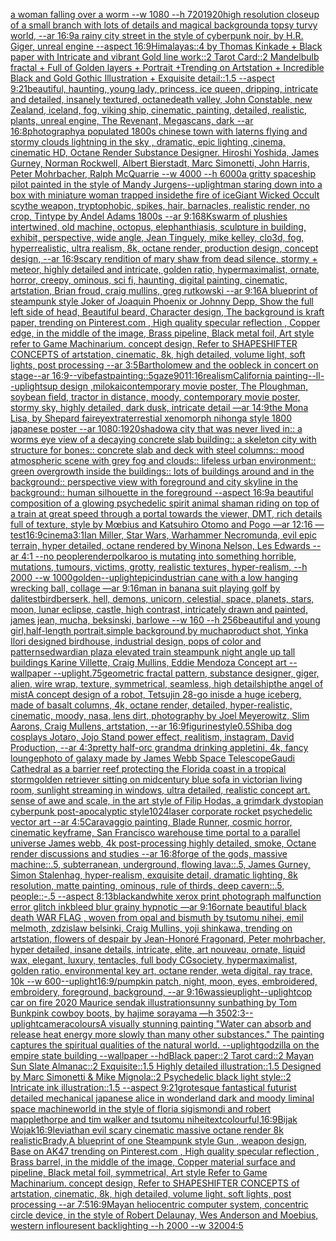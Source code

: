 [a woman falling over a worm --w 1080 --h 720](https://www.ebank.nz/aiartgenerator?category=a%2520woman%2520falling%2520over%2520a%2520worm%2520--w%25201080%2520--h%2520720)[1920](https://www.ebank.nz/aiartgenerator?category=1920)[high resolution closeup of a small branch with lots of details and magical background](https://www.ebank.nz/aiartgenerator?category=high%2520resolution%2520closeup%2520of%2520a%2520small%2520branch%2520with%2520lots%2520of%2520details%2520and%2520magical%2520background)[a topsy turvy world, --ar 16:9](https://www.ebank.nz/aiartgenerator?category=a%2520topsy%2520turvy%2520world%2C%2520--ar%252016%3A9)[a rainy city street in the style of cyberpunk noir, by H.R. Giger, unreal engine --aspect 16:9](https://www.ebank.nz/aiartgenerator?category=a%2520rainy%2520city%2520street%2520in%2520the%2520style%2520of%2520cyberpunk%2520noir%2C%2520by%2520H.R.%2520Giger%2C%2520unreal%2520engine%2520--aspect%252016%3A9)[Himalayas::4 by Thomas Kinkade + Black paper with Intricate and vibrant Gold line work::2 Tarot Card::2 Mandelbulb fractal + Full of Golden layers + Portrait +Trending on Artstation + Incredible Black and Gold Gothic Illustration + Exquisite detail::1.5  --aspect 9:21](https://www.ebank.nz/aiartgenerator?category=Himalayas%3A%3A4%2520by%2520Thomas%2520Kinkade%2520%2B%2520Black%2520paper%2520with%2520Intricate%2520and%2520vibrant%2520Gold%2520line%2520work%3A%3A2%2520Tarot%2520Card%3A%3A2%2520Mandelbulb%2520fractal%2520%2B%2520Full%2520of%2520Golden%2520layers%2520%2B%2520Portrait%2520%2BTrending%2520on%2520Artstation%2520%2B%2520Incredible%2520Black%2520and%2520Gold%2520Gothic%2520Illustration%2520%2B%2520Exquisite%2520detail%3A%3A1.5%2520%2520--aspect%25209%3A21)[beautiful, haunting, young lady, princess, ice queen, dripping, intricate and detailed, insanely textured, octane](https://www.ebank.nz/aiartgenerator?category=beautiful%2C%2520haunting%2C%2520young%2520lady%2C%2520princess%2C%2520ice%2520queen%2C%2520dripping%2C%2520intricate%2520and%2520detailed%2C%2520insanely%2520textured%2C%2520octane)[death valley, John Constable, new Zealand, iceland, fog, viking ship, cinematic, painting, detailed, realistic, plants, unreal engine, The Revenant, Megascans, dark --ar 16:8](https://www.ebank.nz/aiartgenerator?category=death%2520valley%2C%2520John%2520Constable%2C%2520new%2520Zealand%2C%2520iceland%2C%2520fog%2C%2520viking%2520ship%2C%2520cinematic%2C%2520painting%2C%2520detailed%2C%2520realistic%2C%2520plants%2C%2520unreal%2520engine%2C%2520The%2520Revenant%2C%2520Megascans%2C%2520dark%2520--ar%252016%3A8)[photography](https://www.ebank.nz/aiartgenerator?category=photography)[a populated 1800s chinese town with laterns flying and stormy clouds lightning in the sky , dramatic, epic lighting ,cinema, cinematic HD, Octane Render Substance Designer. Hiroshi Yoshida, James Gurney, Norman Rockwell, Albert Bierstadt, Marc Simonetti, John Harris, Peter Mohrbacher, Ralph McQuarrie --w 4000 --h 6000](https://www.ebank.nz/aiartgenerator?category=a%2520populated%25201800s%2520chinese%2520town%2520with%2520laterns%2520flying%2520and%2520stormy%2520clouds%2520lightning%2520in%2520the%2520sky%2520%2C%2520dramatic%2C%2520epic%2520lighting%2520%2Ccinema%2C%2520cinematic%2520HD%2C%2520Octane%2520Render%2520Substance%2520Designer.%2520Hiroshi%2520Yoshida%2C%2520James%2520Gurney%2C%2520Norman%2520Rockwell%2C%2520Albert%2520Bierstadt%2C%2520Marc%2520Simonetti%2C%2520John%2520Harris%2C%2520Peter%2520Mohrbacher%2C%2520Ralph%2520McQuarrie%2520--w%25204000%2520--h%25206000)[a gritty spaceship pilot painted in the style of Mandy Jurgens](https://www.ebank.nz/aiartgenerator?category=a%2520gritty%2520spaceship%2520pilot%2520painted%2520in%2520the%2520style%2520of%2520Mandy%2520Jurgens)[--uplight](https://www.ebank.nz/aiartgenerator?category=--uplight)[man staring down into a box with miniature woman trapped inside](https://www.ebank.nz/aiartgenerator?category=man%2520staring%2520down%2520into%2520a%2520box%2520with%2520miniature%2520woman%2520trapped%2520inside)[the fire of ice](https://www.ebank.nz/aiartgenerator?category=the%2520fire%2520of%2520ice)[Giant Wicked Occult scythe weapon, tryptophobic, spikes, hair, barnacles, realistic render, no crop, Tintype by Andel Adams 1800s --ar 9:16](https://www.ebank.nz/aiartgenerator?category=Giant%2520Wicked%2520Occult%2520scythe%2520weapon%2C%2520tryptophobic%2C%2520spikes%2C%2520hair%2C%2520barnacles%2C%2520realistic%2520render%2C%2520no%2520crop%2C%2520Tintype%2520by%2520Andel%2520Adams%25201800s%2520--ar%25209%3A16)[8K](https://www.ebank.nz/aiartgenerator?category=8K)[swarm of plushies intertwined, old machine, octopus, elephanthiasis, sculpture in building, exhibit, perspective, wide angle, Jean Tinguely, mike kelley, clo3d, fog, hyperrealistic, ultra realism, 8k, octane render, production design, concept design, --ar 16:9](https://www.ebank.nz/aiartgenerator?category=swarm%2520of%2520plushies%2520intertwined%2C%2520old%2520machine%2C%2520octopus%2C%2520elephanthiasis%2C%2520sculpture%2520in%2520building%2C%2520exhibit%2C%2520perspective%2C%2520wide%2520angle%2C%2520Jean%2520Tinguely%2C%2520mike%2520kelley%2C%2520clo3d%2C%2520fog%2C%2520hyperrealistic%2C%2520ultra%2520realism%2C%25208k%2C%2520octane%2520render%2C%2520production%2520design%2C%2520concept%2520design%2C%2520--ar%252016%3A9)[scary rendition of mary shaw from dead silence, stormy + meteor, highly detailed and intricate, golden ratio, hypermaximalist, ornate, horror, creepy, ominous, sci fi, haunting, digital painting, cinematic, artstation, Brian froud, craig mullins, greg rutkowski --ar 9:16](https://www.ebank.nz/aiartgenerator?category=scary%2520rendition%2520of%2520mary%2520shaw%2520from%2520dead%2520silence%2C%2520stormy%2520%2B%2520meteor%2C%2520highly%2520detailed%2520and%2520intricate%2C%2520golden%2520ratio%2C%2520hypermaximalist%2C%2520ornate%2C%2520horror%2C%2520creepy%2C%2520ominous%2C%2520sci%2520fi%2C%2520haunting%2C%2520digital%2520painting%2C%2520cinematic%2C%2520artstation%2C%2520Brian%2520froud%2C%2520craig%2520mullins%2C%2520greg%2520rutkowski%2520--ar%25209%3A16)[A blueprint of steampunk style Joker of Joaquin Phoenix or Johnny Depp,  Show the full left side of head,  Beautiful beard, Character design, The background is kraft paper,  trending on Pinterest.com  , High quality specular reflection ,  Copper  edge, in the middle of the image, Brass pipeline,  Black metal foil,  Art style refer to Game Machinarium.  concept design, Refer to SHAPESHIFTER CONCEPTS  of artstation, cinematic,  8k, high detailed,  volume light,  soft lights,  post processing    --ar 3:5](https://www.ebank.nz/aiartgenerator?category=A%2520blueprint%2520of%2520steampunk%2520style%2520Joker%2520of%2520Joaquin%2520Phoenix%2520or%2520Johnny%2520Depp%2C%2520%2520Show%2520the%2520full%2520left%2520side%2520of%2520head%2C%2520%2520Beautiful%2520beard%2C%2520Character%2520design%2C%2520The%2520background%2520is%2520kraft%2520paper%2C%2520%2520trending%2520on%2520Pinterest.com%2520%2520%2C%2520High%2520quality%2520specular%2520reflection%2520%2C%2520%2520Copper%2520%2520edge%2C%2520in%2520the%2520middle%2520of%2520the%2520image%2C%2520Brass%2520pipeline%2C%2520%2520Black%2520metal%2520foil%2C%2520%2520Art%2520style%2520refer%2520to%2520Game%2520Machinarium.%2520%2520concept%2520design%2C%2520Refer%2520to%2520SHAPESHIFTER%2520CONCEPTS%2520%2520of%2520artstation%2C%2520cinematic%2C%2520%25208k%2C%2520high%2520detailed%2C%2520%2520volume%2520light%2C%2520%2520soft%2520lights%2C%2520%2520post%2520processing%2520%2520%2520%2520--ar%25203%3A5)[Bartholomew and the oobleck in concert on stage--ar 16:9](https://www.ebank.nz/aiartgenerator?category=Bartholomew%2520and%2520the%2520oobleck%2520in%2520concert%2520on%2520stage--ar%252016%3A9)[--vibefast](https://www.ebank.nz/aiartgenerator?category=--vibefast)[painting::5](https://www.ebank.nz/aiartgenerator?category=painting%3A%3A5)[gaze](https://www.ebank.nz/aiartgenerator?category=gaze)[90](https://www.ebank.nz/aiartgenerator?category=90)[11:16](https://www.ebank.nz/aiartgenerator?category=11%3A16)[realism](https://www.ebank.nz/aiartgenerator?category=realism)[California painting](https://www.ebank.nz/aiartgenerator?category=California%2520painting)[--ll](https://www.ebank.nz/aiartgenerator?category=--ll)[--uplight](https://www.ebank.nz/aiartgenerator?category=--uplight)[sup design ,milokai](https://www.ebank.nz/aiartgenerator?category=sup%2520design%2520%2Cmilokai)[contemporary movie poster, The Ploughman, soybean field, tractor in distance, moody, contemporary movie poster, stormy sky, highly detailed, dark dusk, intricate detail —ar 14:9](https://www.ebank.nz/aiartgenerator?category=contemporary%2520movie%2520poster%2C%2520The%2520Ploughman%2C%2520soybean%2520field%2C%2520tractor%2520in%2520distance%2C%2520moody%2C%2520contemporary%2520movie%2520poster%2C%2520stormy%2520sky%2C%2520highly%2520detailed%2C%2520dark%2520dusk%2C%2520intricate%2520detail%2520%E2%80%94ar%252014%3A9)[the Mona Lisa, by Shepard fairey](https://www.ebank.nz/aiartgenerator?category=the%2520Mona%2520Lisa%2C%2520by%2520Shepard%2520fairey)[extraterrestial xenomorph nihonga style 1800 japanese poster --ar 1080:1920](https://www.ebank.nz/aiartgenerator?category=extraterrestial%2520xenomorph%2520nihonga%2520style%25201800%2520japanese%2520poster%2520--ar%25201080%3A1920)[shadow](https://www.ebank.nz/aiartgenerator?category=shadow)[a city that was never lived in:: a worms eye view of a decaying concrete slab building:: a skeleton city with structure for bones:: concrete slab and deck with steel columns:: mood atmospheric scene with grey fog and clouds:: lifeless urban environment:: green overgrowth inside the buildings:: lots of buildings around and in the background:: perspective view with foreground and city skyline in the background:: human silhouette in the foreground --aspect 16:9](https://www.ebank.nz/aiartgenerator?category=a%2520city%2520that%2520was%2520never%2520lived%2520in%3A%3A%2520a%2520worms%2520eye%2520view%2520of%2520a%2520decaying%2520concrete%2520slab%2520building%3A%3A%2520a%2520skeleton%2520city%2520with%2520structure%2520for%2520bones%3A%3A%2520concrete%2520slab%2520and%2520deck%2520with%2520steel%2520columns%3A%3A%2520mood%2520atmospheric%2520scene%2520with%2520grey%2520fog%2520and%2520clouds%3A%3A%2520lifeless%2520urban%2520environment%3A%3A%2520green%2520overgrowth%2520inside%2520the%2520buildings%3A%3A%2520lots%2520of%2520buildings%2520around%2520and%2520in%2520the%2520background%3A%3A%2520perspective%2520view%2520with%2520foreground%2520and%2520city%2520skyline%2520in%2520the%2520background%3A%3A%2520human%2520silhouette%2520in%2520the%2520foreground%2520--aspect%252016%3A9)[a beautiful composition of a glowing psychedelic spirit animal shaman riding on top of a train at great speed through a portal towards the viewer, DMT,  rich details full of texture, style by Mœbius and Katsuhiro Otomo and Pogo —ar 12:16 —test](https://www.ebank.nz/aiartgenerator?category=a%2520beautiful%2520composition%2520of%2520a%2520glowing%2520psychedelic%2520spirit%2520animal%2520shaman%2520riding%2520on%2520top%2520of%2520a%2520train%2520at%2520great%2520speed%2520through%2520a%2520portal%2520towards%2520the%2520viewer%2C%2520DMT%2C%2520%2520rich%2520details%2520full%2520of%2520texture%2C%2520style%2520by%2520M%C5%93bius%2520and%2520Katsuhiro%2520Otomo%2520and%2520Pogo%2520%E2%80%94ar%252012%3A16%2520%E2%80%94test)[16:9](https://www.ebank.nz/aiartgenerator?category=16%3A9)[cinema](https://www.ebank.nz/aiartgenerator?category=cinema)[3:1](https://www.ebank.nz/aiartgenerator?category=3%3A1)[Ian Miller, Star Wars, Warhammer Necromunda, evil epic terrain, hyper detailed, octane rendered by Winona Nelson, Les Edwards --ar 4:1 --no people](https://www.ebank.nz/aiartgenerator?category=Ian%2520Miller%2C%2520Star%2520Wars%2C%2520Warhammer%2520Necromunda%2C%2520evil%2520epic%2520terrain%2C%2520hyper%2520detailed%2C%2520octane%2520rendered%2520by%2520Winona%2520Nelson%2C%2520Les%2520Edwards%2520--ar%25204%3A1%2520--no%2520people)[render](https://www.ebank.nz/aiartgenerator?category=render)[polkaroo is mutating into something horrible, mutations, tumours, victims, grotty, realistic textures, hyper-realism, --h 2000 --w 1000](https://www.ebank.nz/aiartgenerator?category=polkaroo%2520is%2520mutating%2520into%2520something%2520horrible%2C%2520mutations%2C%2520tumours%2C%2520victims%2C%2520grotty%2C%2520realistic%2520textures%2C%2520hyper-realism%2C%2520--h%25202000%2520--w%25201000)[golden](https://www.ebank.nz/aiartgenerator?category=golden)[--uplight](https://www.ebank.nz/aiartgenerator?category=--uplight)[epic](https://www.ebank.nz/aiartgenerator?category=epic)[industrian cane with a low hanging wrecking ball, collage —ar 9:16](https://www.ebank.nz/aiartgenerator?category=industrian%2520cane%2520with%2520a%2520low%2520hanging%2520wrecking%2520ball%2C%2520collage%2520%E2%80%94ar%25209%3A16)[man in banana suit playing golf by dali](https://www.ebank.nz/aiartgenerator?category=man%2520in%2520banana%2520suit%2520playing%2520golf%2520by%2520dali)[test](https://www.ebank.nz/aiartgenerator?category=test)[bird](https://www.ebank.nz/aiartgenerator?category=bird)[berserk, hell, demons, unicorn, celestial, space, planets, stars, moon, lunar eclipse, castle, high contrast, intricately drawn and painted, james jean, mucha, beksinski, barlowe --w 160 --h 256](https://www.ebank.nz/aiartgenerator?category=berserk%2C%2520hell%2C%2520demons%2C%2520unicorn%2C%2520celestial%2C%2520space%2C%2520planets%2C%2520stars%2C%2520moon%2C%2520lunar%2520eclipse%2C%2520castle%2C%2520high%2520contrast%2C%2520intricately%2520drawn%2520and%2520painted%2C%2520james%2520jean%2C%2520mucha%2C%2520beksinski%2C%2520barlowe%2520--w%2520160%2520--h%2520256)[beautiful and young girl,half-length portrait,simple background,by mucha](https://www.ebank.nz/aiartgenerator?category=beautiful%2520and%2520young%2520girl%2Chalf-length%2520portrait%2Csimple%2520background%2Cby%2520mucha)[product shot, Yinka Ilori designed birdhouse, industrial design, pops of color and patterns](https://www.ebank.nz/aiartgenerator?category=product%2520shot%2C%2520Yinka%2520Ilori%2520designed%2520birdhouse%2C%2520industrial%2520design%2C%2520pops%2520of%2520color%2520and%2520patterns)[edwardian plaza elevated train steampunk night angle up tall buildings Karine Villette, Craig Mullins, Eddie Mendoza Concept art --wallpaper --uplight](https://www.ebank.nz/aiartgenerator?category=edwardian%2520plaza%2520elevated%2520train%2520steampunk%2520night%2520angle%2520up%2520tall%2520buildings%2520Karine%2520Villette%2C%2520Craig%2520Mullins%2C%2520Eddie%2520Mendoza%2520Concept%2520art%2520--wallpaper%2520--uplight)[.75](https://www.ebank.nz/aiartgenerator?category=.75)[geometric fractal pattern, substance designer, giger, alien, wire wrap, texture, symmetrical, seamless, high detail](https://www.ebank.nz/aiartgenerator?category=geometric%2520fractal%2520pattern%2C%2520substance%2520designer%2C%2520giger%2C%2520alien%2C%2520wire%2520wrap%2C%2520texture%2C%2520symmetrical%2C%2520seamless%2C%2520high%2520detail)[ship](https://www.ebank.nz/aiartgenerator?category=ship)[the angel of mist](https://www.ebank.nz/aiartgenerator?category=the%2520angel%2520of%2520mist)[A concept design of a robot, Tetsujin 28-go inisde a huge iceberg, made of basalt columns, 4k, octane render, detailed, hyper-realistic, cinematic, moody, nasa, lens dirt, photography by Joel Meyerowitz, Slim Aarons, Craig Mullens, artstation, --ar 16:9](https://www.ebank.nz/aiartgenerator?category=A%2520concept%2520design%2520of%2520a%2520robot%2C%2520Tetsujin%252028-go%2520inisde%2520a%2520huge%2520iceberg%2C%2520made%2520of%2520basalt%2520columns%2C%25204k%2C%2520octane%2520render%2C%2520detailed%2C%2520hyper-realistic%2C%2520cinematic%2C%2520moody%2C%2520nasa%2C%2520lens%2520dirt%2C%2520photography%2520by%2520Joel%2520Meyerowitz%2C%2520Slim%2520Aarons%2C%2520Craig%2520Mullens%2C%2520artstation%2C%2520--ar%252016%3A9)[figurine](https://www.ebank.nz/aiartgenerator?category=figurine)[style](https://www.ebank.nz/aiartgenerator?category=style)[0.5](https://www.ebank.nz/aiartgenerator?category=0.5)[Shiba dog cosplays Jotaro, Jojo Stand power effect, realitism, instagram, David Production, --ar 4:3](https://www.ebank.nz/aiartgenerator?category=Shiba%2520dog%2520cosplays%2520Jotaro%2C%2520Jojo%2520Stand%2520power%2520effect%2C%2520realitism%2C%2520instagram%2C%2520David%2520Production%2C%2520--ar%25204%3A3)[pretty half-orc grandma drinking appletini, 4k, fancy lounge](https://www.ebank.nz/aiartgenerator?category=pretty%2520half-orc%2520grandma%2520drinking%2520appletini%2C%25204k%2C%2520fancy%2520lounge)[photo of galaxy made by James Webb Space Telescope](https://www.ebank.nz/aiartgenerator?category=photo%2520of%2520galaxy%2520made%2520by%2520James%2520Webb%2520Space%2520Telescope)[Gaudi Cathedral as a barrier reef protecting the Florida coast in a tropical storm](https://www.ebank.nz/aiartgenerator?category=Gaudi%2520Cathedral%2520as%2520a%2520barrier%2520reef%2520protecting%2520the%2520Florida%2520coast%2520in%2520a%2520tropical%2520storm)[golden retriever sitting on midcentury blue sofa in victorian living room, sunlight streaming in windows, ultra detailed, realistic concept art.  sense of awe and scale, in the art style of Filip Hodas, a grimdark dystopian cyberpunk post-apocalyptic style](https://www.ebank.nz/aiartgenerator?category=golden%2520retriever%2520sitting%2520on%2520midcentury%2520blue%2520sofa%2520in%2520victorian%2520living%2520room%2C%2520sunlight%2520streaming%2520in%2520windows%2C%2520ultra%2520detailed%2C%2520realistic%2520concept%2520art.%2520%2520sense%2520of%2520awe%2520and%2520scale%2C%2520in%2520the%2520art%2520style%2520of%2520Filip%2520Hodas%2C%2520a%2520grimdark%2520dystopian%2520cyberpunk%2520post-apocalyptic%2520style)[1024](https://www.ebank.nz/aiartgenerator?category=1024)[laser corporate rocket psychedelic vector art --ar 4:5](https://www.ebank.nz/aiartgenerator?category=laser%2520corporate%2520rocket%2520psychedelic%2520vector%2520art%2520--ar%25204%3A5)[Caravaggio painting, Blade Runner, cosmic horror, cinematic keyframe, San Francisco warehouse time portal to a parallel universe James webb, 4k post-processing highly detailed, smoke, Octane render discussions and studies --ar 16:8](https://www.ebank.nz/aiartgenerator?category=Caravaggio%2520painting%2C%2520Blade%2520Runner%2C%2520cosmic%2520horror%2C%2520cinematic%2520keyframe%2C%2520San%2520Francisco%2520warehouse%2520time%2520portal%2520to%2520a%2520parallel%2520universe%2520James%2520webb%2C%25204k%2520post-processing%2520highly%2520detailed%2C%2520smoke%2C%2520Octane%2520render%2520discussions%2520and%2520studies%2520--ar%252016%3A8)[forge of the gods, massive machine::.5, subterranean, underground, flowing lava::.5, James Gurney, Simon Stalenhag, hyper-realism, exquisite detail, dramatic lighting, 8k resolution, matte painting, ominous, rule of thirds, deep cavern::.5, people::-.5 --aspect 8:13](https://www.ebank.nz/aiartgenerator?category=forge%2520of%2520the%2520gods%2C%2520massive%2520machine%3A%3A.5%2C%2520subterranean%2C%2520underground%2C%2520flowing%2520lava%3A%3A.5%2C%2520James%2520Gurney%2C%2520Simon%2520Stalenhag%2C%2520hyper-realism%2C%2520exquisite%2520detail%2C%2520dramatic%2520lighting%2C%25208k%2520resolution%2C%2520matte%2520painting%2C%2520ominous%2C%2520rule%2520of%2520thirds%2C%2520deep%2520cavern%3A%3A.5%2C%2520people%3A%3A-.5%2520--aspect%25208%3A13)[blackandwhite xerox print photograph malfunction error glitch inkbleed blur grainy hypnotic —ar 9:16](https://www.ebank.nz/aiartgenerator?category=blackandwhite%2520xerox%2520print%2520photograph%2520malfunction%2520error%2520glitch%2520inkbleed%2520blur%2520grainy%2520hypnotic%2520%E2%80%94ar%25209%3A16)[ornate beautiful black death WAR FLAG , woven from opal and bismuth by tsutomu nihei, emil melmoth, zdzislaw belsinki, Craig Mullins, yoji shinkawa, trending on artstation, flowers of despair by Jean-Honoré Fragonard, Peter mohrbacher, hyper detailed, insane details, intricate, elite, art nouveau, ornate, liquid wax, elegant, luxury, tentacles, full body CGsociety, hypermaximalist, golden ratio, environmental key art, octane render, weta digital, ray trace, 10k --w 600](https://www.ebank.nz/aiartgenerator?category=ornate%2520beautiful%2520black%2520death%2520WAR%2520FLAG%2520%2C%2520woven%2520from%2520opal%2520and%2520bismuth%2520by%2520tsutomu%2520nihei%2C%2520emil%2520melmoth%2C%2520zdzislaw%2520belsinki%2C%2520Craig%2520Mullins%2C%2520yoji%2520shinkawa%2C%2520trending%2520on%2520artstation%2C%2520flowers%2520of%2520despair%2520by%2520Jean-Honor%C3%A9%2520Fragonard%2C%2520Peter%2520mohrbacher%2C%2520hyper%2520detailed%2C%2520insane%2520details%2C%2520intricate%2C%2520elite%2C%2520art%2520nouveau%2C%2520ornate%2C%2520liquid%2520wax%2C%2520elegant%2C%2520luxury%2C%2520tentacles%2C%2520full%2520body%2520CGsociety%2C%2520hypermaximalist%2C%2520golden%2520ratio%2C%2520environmental%2520key%2520art%2C%2520octane%2520render%2C%2520weta%2520digital%2C%2520ray%2520trace%2C%252010k%2520--w%2520600)[--uplight](https://www.ebank.nz/aiartgenerator?category=--uplight)[16:9](https://www.ebank.nz/aiartgenerator?category=16%3A9)[/pumpkin patch, night, moon, eyes, embroidered, embroidery, foreground, background, --ar 9:16](https://www.ebank.nz/aiartgenerator?category=/pumpkin%2520patch%2C%2520night%2C%2520moon%2C%2520eyes%2C%2520embroidered%2C%2520embroidery%2C%2520foreground%2C%2520background%2C%2520--ar%25209%3A16)[wassie](https://www.ebank.nz/aiartgenerator?category=wassie)[uplight](https://www.ebank.nz/aiartgenerator?category=uplight)[--uplight](https://www.ebank.nz/aiartgenerator?category=--uplight)[cop car on fire 2020 Maurice sendak illustration](https://www.ebank.nz/aiartgenerator?category=cop%2520car%2520on%2520fire%25202020%2520Maurice%2520sendak%2520illustration)[sunny sunbathing by Tom Bunk](https://www.ebank.nz/aiartgenerator?category=sunny%2520sunbathing%2520by%2520Tom%2520Bunk)[pink cowboy boots, by hajime sorayama —h 350](https://www.ebank.nz/aiartgenerator?category=pink%2520cowboy%2520boots%2C%2520by%2520hajime%2520sorayama%2520%E2%80%94h%2520350)[2:3](https://www.ebank.nz/aiartgenerator?category=2%3A3)[--uplight](https://www.ebank.nz/aiartgenerator?category=--uplight)[camera](https://www.ebank.nz/aiartgenerator?category=camera)[colours](https://www.ebank.nz/aiartgenerator?category=colours)[A visually stunning painting "Water can absorb and release heat energy more slowly than many other substances." The painting captures the spiritual qualities of the natural world. --uplight](https://www.ebank.nz/aiartgenerator?category=A%2520visually%2520stunning%2520painting%2520%22Water%2520can%2520absorb%2520and%2520release%2520heat%2520energy%2520more%2520slowly%2520than%2520many%2520other%2520substances.%22%2520The%2520painting%2520captures%2520the%2520spiritual%2520qualities%2520of%2520the%2520natural%2520world.%2520--uplight)[godzilla on the empire state building --wallpaper --hd](https://www.ebank.nz/aiartgenerator?category=godzilla%2520on%2520the%2520empire%2520state%2520building%2520--wallpaper%2520--hd)[Black paper::2 Tarot card::2  Mayan Sun Slate Almanac::2 Exquisite::1.5 Highly detailed illustration::1.5 Designed by Marc Simonetti & Mike Mignola::2 Psychedelic black light style::2 Intricate ink illustration::1.5 --aspect 9:21](https://www.ebank.nz/aiartgenerator?category=Black%2520paper%3A%3A2%2520Tarot%2520card%3A%3A2%2520%2520Mayan%2520Sun%2520Slate%2520Almanac%3A%3A2%2520Exquisite%3A%3A1.5%2520Highly%2520detailed%2520illustration%3A%3A1.5%2520Designed%2520by%2520Marc%2520Simonetti%2520%26%2520Mike%2520Mignola%3A%3A2%2520Psychedelic%2520black%2520light%2520style%3A%3A2%2520Intricate%2520ink%2520illustration%3A%3A1.5%2520--aspect%25209%3A21)[grotesque fantastical futurist detailed mechanical japanese alice in wonderland dark and moody liminal space machineworld in the style of floria sigismondi and robert mapplethorpe and tim walker and tsutomu nihei](https://www.ebank.nz/aiartgenerator?category=grotesque%2520fantastical%2520futurist%2520detailed%2520mechanical%2520japanese%2520alice%2520in%2520wonderland%2520dark%2520and%2520moody%2520liminal%2520space%2520machineworld%2520in%2520the%2520style%2520of%2520floria%2520sigismondi%2520and%2520robert%2520mapplethorpe%2520and%2520tim%2520walker%2520and%2520tsutomu%2520nihei)[text](https://www.ebank.nz/aiartgenerator?category=text)[colourful,](https://www.ebank.nz/aiartgenerator?category=colourful%2C)[16:9](https://www.ebank.nz/aiartgenerator?category=16%3A9)[Bijak Wojak](https://www.ebank.nz/aiartgenerator?category=Bijak%2520Wojak)[16:9](https://www.ebank.nz/aiartgenerator?category=16%3A9)[leviathan evil scary cinematic massive octane render 8k realistic](https://www.ebank.nz/aiartgenerator?category=leviathan%2520evil%2520scary%2520cinematic%2520massive%2520octane%2520render%25208k%2520realistic)[Brady,](https://www.ebank.nz/aiartgenerator?category=Brady%2C)[A blueprint of one Steampunk style Gun , weapon design, Base on AK47 trending on Pinterest.com , High quality specular reflection ,  Brass barrel, in the middle of the image, Copper material surface and pipeline,  Black metal foil, symmetrical,  Art style Refer to Game Machinarium.  concept design, Refer to SHAPESHIFTER CONCEPTS  of artstation, cinematic,  8k, high detailed,  volume light,  soft lights,  post processing    --ar 7:5](https://www.ebank.nz/aiartgenerator?category=A%2520blueprint%2520of%2520one%2520Steampunk%2520style%2520Gun%2520%2C%2520weapon%2520design%2C%2520Base%2520on%2520AK47%2520trending%2520on%2520Pinterest.com%2520%2C%2520High%2520quality%2520specular%2520reflection%2520%2C%2520%2520Brass%2520barrel%2C%2520in%2520the%2520middle%2520of%2520the%2520image%2C%2520Copper%2520material%2520surface%2520and%2520pipeline%2C%2520%2520Black%2520metal%2520foil%2C%2520symmetrical%2C%2520%2520Art%2520style%2520Refer%2520to%2520Game%2520Machinarium.%2520%2520concept%2520design%2C%2520Refer%2520to%2520SHAPESHIFTER%2520CONCEPTS%2520%2520of%2520artstation%2C%2520cinematic%2C%2520%25208k%2C%2520high%2520detailed%2C%2520%2520volume%2520light%2C%2520%2520soft%2520lights%2C%2520%2520post%2520processing%2520%2520%2520%2520--ar%25207%3A5)[16:9](https://www.ebank.nz/aiartgenerator?category=16%3A9)[Mayan heliocentric computer system, concentric circle device, in the style of Robert Delaunay, Wes Anderson and Moebius, western inflouresent backlighting --h 2000 --w 3200](https://www.ebank.nz/aiartgenerator?category=Mayan%2520heliocentric%2520computer%2520system%2C%2520concentric%2520circle%2520device%2C%2520in%2520the%2520style%2520of%2520Robert%2520Delaunay%2C%2520Wes%2520Anderson%2520and%2520Moebius%2C%2520western%2520inflouresent%2520backlighting%2520--h%25202000%2520--w%25203200)[4:5](https://www.ebank.nz/aiartgenerator?category=4%3A5)